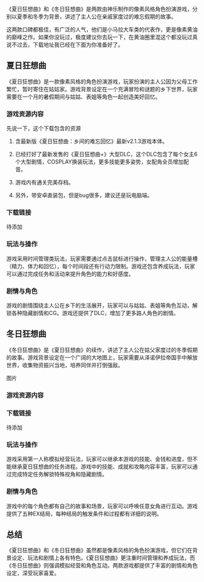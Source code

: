 《夏日狂想曲》和《冬日狂想曲》是两款由神乐制作的像素风格角色扮演游戏，分别以夏季和冬季为背景，讲述了主人公在亲戚家度过的难忘假期的故事。

这两款口碑都极佳，有广泛的人气，他们是小马拉大车类的代表作，更是像素黄油的巅峰之作。如果你没玩过，极度建议你去玩一下，在黄油圈里混这个都没玩过真说不过去，下载地址我已经在下面为你准备好了。

## 夏日狂想曲

《夏日狂想曲》是一款像素风格的角色扮演游戏，玩家扮演的主人公因为父母工作繁忙，暂时寄住在姑姑家。游戏背景设定在一个充满冒险和谜题的乡下世界，玩家需要在一个月的暑假期间与姑姑、表姐等角色一起创造美好回忆。

### 游戏资源内容

先说一下，这个下载包含的资源

1. 含最新版《夏日狂想曲：乡间的难忘回忆》最新v2.1.3游戏本体。

2. 已经打好了最新发售的《夏日狂想曲+》大型DLC，这个DLC包含了每个女主6个大型剧情，COSPLAY换装玩法，更多技能更多姿势，女配角全员增加配音。

3. 游戏内有通关完美存档。

4. 另外，带安卓直装包，但是bug很多，建议还是玩电脑端。

### 下载链接

待添加

### 玩法与操作

游戏采用时间管理类玩法，玩家需要通过点击鼠标进行操作，管理主人公的能量槽（精力、体力和回忆），每个时间段还有行动力限制。游戏还包含养成玩法，玩家可以通过完成任务和活动来提升角色的能力和好感度。

### 剧情与角色

游戏的剧情围绕主人公在乡下的生活展开，玩家可以与姑姑、表姐等角色互动，解锁各种隐藏剧情和CG。游戏还提供了DLC，增加了更多路人角色的剧情。

## 冬日狂想曲

《冬日狂想曲》是《夏日狂想曲》的续作，讲述了主人公在姑父家度过的冬季假期的故事。游戏背景设定在一个广阔的大地图上，玩家需要从泽诺伊拉帝国手中解放世界，收集物资振兴当地，培养同伴并打倒强敌。

图片

### 游戏资源内容

### 下载链接

待添加

### 玩法与操作

游戏采用第一人称模拟经营玩法，玩家可以继承本游戏的技能、金钱和进度，但不能继承夏日狂想曲的任务进程。游戏中的技能、成就和攻略内容丰富，玩家可以通过完成特定任务解锁特殊视角和隐藏剧情。

### 剧情与角色

游戏中的每个角色都有自己的故事和场景，玩家可以呼唤任意女角进行互动。游戏提供了五种EX结局，每种结局的触发条件和过程都有详细的说明。

## 总结

《夏日狂想曲》和《冬日狂想曲》虽然都是像素风格的角色扮演游戏，但它们在背景设定、玩法和剧情上各有特色。《夏日狂想曲》更注重时间管理和养成玩法，而《冬日狂想曲》则强调模拟经营和角色互动。两款游戏都提供了丰富的剧情和角色设定，深受玩家喜爱。